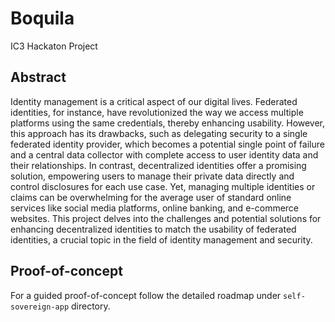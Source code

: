 # Boquila
IC3 Hackaton Project

## Abstract
Identity management is a critical aspect of our digital lives. Federated identities, for instance, have revolutionized the way we access multiple platforms using the same credentials, thereby enhancing usability. However, this approach has its drawbacks, such as delegating security to a single federated identity provider, which becomes a potential single point of failure and a central data collector with complete access to user identity data and their relationships. In contrast, decentralized identities offer a promising solution, empowering users to manage their private data directly and control disclosures for each use case. Yet, managing multiple identities or claims can be overwhelming for the average user of standard online services like social media platforms, online banking, and e-commerce websites. This project delves into the challenges and potential solutions for enhancing decentralized identities to match the usability of federated identities, a crucial topic in the field of identity management and security.

## Proof-of-concept
For a guided proof-of-concept follow the detailed roadmap under `self-sovereign-app` directory. 
